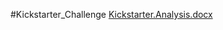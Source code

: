 #Kickstarter_Challenge
[Kickstarter.Analysis.docx](https://github.com/Jaila28/New-Kickstarter_Challenge.xlsx/files/7797044/Kickstarter.Analysis.docx)
